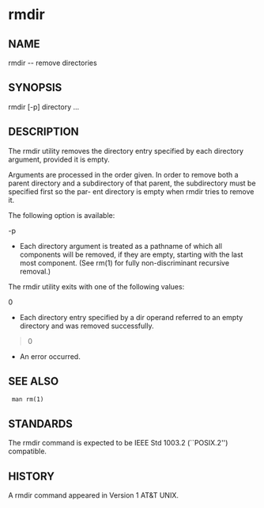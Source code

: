# rmdir

## NAME

rmdir -- remove directories

## SYNOPSIS
     
rmdir [-p] directory ...

## DESCRIPTION
     
The rmdir utility removes the directory entry specified by each directory argument, provided it is empty.

Arguments are processed in the order given.  In order to remove both a parent directory
and a subdirectory of that parent, the subdirectory must be specified first so the par-
ent directory is empty when rmdir tries to remove it.

The following option is available:

 -p      
  + Each directory argument is treated as a pathname of which all components will be removed, if they are empty, starting with the last most component.  (See rm(1) for fully non-discriminant recursive removal.)

The rmdir utility exits with one of the following values:

 0       
  + Each directory entry specified by a dir operand referred to an empty directory and was removed successfully.

 >0      
  + An error occurred.

## SEE ALSO

```     
 man rm(1)
```

## STANDARDS
     
The rmdir command is expected to be IEEE Std 1003.2 (``POSIX.2'') compatible.

## HISTORY
     
A rmdir command appeared in Version 1 AT&T UNIX.
